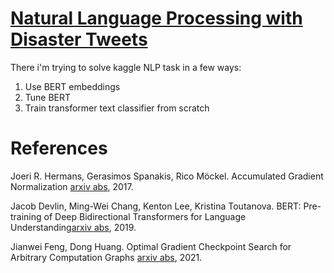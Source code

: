 # [Natural Language Processing with Disaster Tweets](https://www.kaggle.com/competitions/nlp-getting-started/overview)

There i'm trying to solve kaggle NLP task in a few ways:

1. Use BERT embeddings
2. Tune BERT
3. Train transformer text classifier from scratch


# References

Joeri R. Hermans, Gerasimos Spanakis, Rico Möckel. Accumulated Gradient Normalization [arxiv abs](https://arxiv.org/abs/1710.02368), 2017.

Jacob Devlin, Ming-Wei Chang, Kenton Lee, Kristina Toutanova. BERT: Pre-training of Deep Bidirectional Transformers for Language Understanding[arxiv abs](https://arxiv.org/abs/1810.04805), 2019.

Jianwei Feng, Dong Huang. Optimal Gradient Checkpoint Search for Arbitrary Computation Graphs [arxiv abs](https://arxiv.org/abs/1808.00079), 2021.
